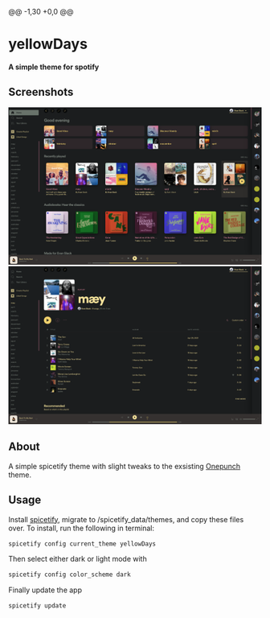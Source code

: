 @@ -1,30 +0,0 @@
# yellowDays

#### A simple theme for spotify

## Screenshots
![Home](./home.png)
![Playlist](./playlist.png)


## About
A simple spicetify theme with slight tweaks to the exsisting [Onepunch](https://github.com/morpheusthewhite/spicetify-themes/tree/v2/Onepunch) theme. 

## Usage
Install [spicetify](https://github.com/khanhas/spicetify-cli), migrate to /spicetify_data/themes, and copy these files over. To install, run the following in terminal: 

```bash
spicetify config current_theme yellowDays
```

Then select either dark or light mode with

```bash
spicetify config color_scheme dark
```

Finally update the app

```bash
spicetify update
```


